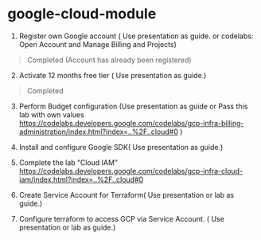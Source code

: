 # google-cloud-module

1. Register own Google account ( Use presentation as guide. or codelabs: Open Account and Manage Billing and Projects)

> Completed (Account has already been registered)

2. Activate 12 months free tier ( Use presentation as guide.)

> Completed

3. Perform Budget configuration (Use presentation as guide or Pass this lab with own values https://codelabs.developers.google.com/codelabs/gcp-infra-billing-administration/index.html?index=..%2F..cloud#0 )

4. Install and configure Google SDK( Use presentation as guide.)

5. Complete the lab “Cloud IAM” https://codelabs.developers.google.com/codelabs/gcp-infra-cloud-iam/index.html?index=..%2F..cloud#0

6. Create Service Account for Terraform( Use presentation or lab as guide.)

7. Configure terraform to access GCP via Service Account. ( Use presentation or lab as guide.)
